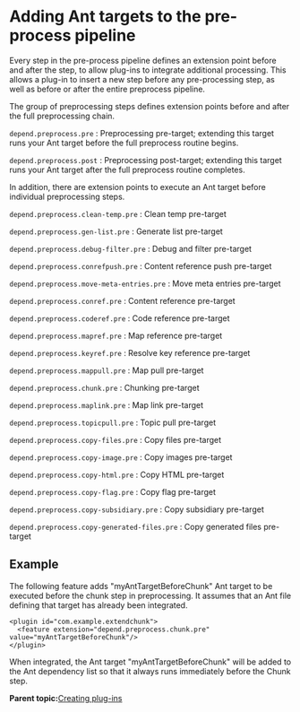 # Adding Ant targets to the pre-process pipeline

Every step in the pre-process pipeline defines an extension point before and after the step, to allow plug-ins to integrate additional processing. This allows a plug-in to insert a new step before any pre-processing step, as well as before or after the entire preprocess pipeline.

The group of preprocessing steps defines extension points before and after the full preprocessing chain.

`depend.preprocess.pre`
:   Preprocessing pre-target; extending this target runs your Ant target before the full preprocess routine begins.

`depend.preprocess.post`
:   Preprocessing post-target; extending this target runs your Ant target after the full preprocess routine completes.

In addition, there are extension points to execute an Ant target before individual preprocessing steps.

`depend.preprocess.clean-temp.pre`
:   Clean temp pre-target

`depend.preprocess.gen-list.pre`
:   Generate list pre-target

`depend.preprocess.debug-filter.pre`
:   Debug and filter pre-target

`depend.preprocess.conrefpush.pre`
:   Content reference push pre-target

`depend.preprocess.move-meta-entries.pre`
:   Move meta entries pre-target

`depend.preprocess.conref.pre`
:   Content reference pre-target

`depend.preprocess.coderef.pre`
:   Code reference pre-target

`depend.preprocess.mapref.pre`
:   Map reference pre-target

`depend.preprocess.keyref.pre`
:   Resolve key reference pre-target

`depend.preprocess.mappull.pre`
:   Map pull pre-target

`depend.preprocess.chunk.pre`
:   Chunking pre-target

`depend.preprocess.maplink.pre`
:   Map link pre-target

`depend.preprocess.topicpull.pre`
:   Topic pull pre-target

`depend.preprocess.copy-files.pre`
:   Copy files pre-target

`depend.preprocess.copy-image.pre`
:   Copy images pre-target

`depend.preprocess.copy-html.pre`
:   Copy HTML pre-target

`depend.preprocess.copy-flag.pre`
:   Copy flag pre-target

`depend.preprocess.copy-subsidiary.pre`
:   Copy subsidiary pre-target

`depend.preprocess.copy-generated-files.pre`
:   Copy generated files pre-target

## Example

The following feature adds "myAntTargetBeforeChunk" Ant target to be executed before the chunk step in preprocessing. It assumes that an Ant file defining that target has already been integrated.

```
<plugin id="com.example.extendchunk">
  <feature extension="depend.preprocess.chunk.pre" value="myAntTargetBeforeChunk"/>
</plugin>
```

When integrated, the Ant target "myAntTargetBeforeChunk" will be added to the Ant dependency list so that it always runs immediately before the Chunk step.

**Parent topic:**[Creating plug-ins](../dev_ref/plugins-overview.md)

